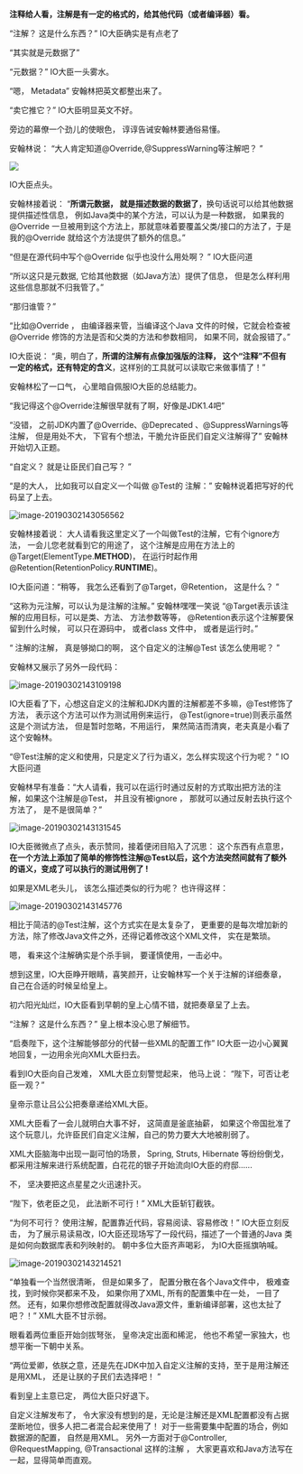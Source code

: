 **注释给人看，注解是有一定的格式的，给其他代码（或者编译器）看。**

“注解？ 这是什么东西？”  IO大臣确实是有点老了



“其实就是元数据了”



“元数据？”  IO大臣一头雾水。



“嗯， Metadata”   安翰林把英文都整出来了。 



“卖它推它？”  IO大臣明显英文不好。



旁边的幕僚一个劲儿的使眼色， 谆谆告诫安翰林要通俗易懂。



安翰林说： “大人肯定知道@Override,@SuppressWarning等注解吧？ ”



![](https://ws4.sinaimg.cn/large/006tKfTcly1g0ofqmg7tmj30oe0h03zq.jpg)

IO大臣点头。



安翰林接着说： “**所谓元数据， 就是描述数据的数据了**，换句话说可以给其他数据提供描述性信息， 例如Java类中的某个方法，可以认为是一种数据， 如果我的@Override 一旦被用到这个方法上，那就意味着要覆盖父类/接口的方法了，于是我的@Override 就给这个方法提供了额外的信息。”



 “但是在源代码中写个@Override 似乎也没什么用处啊？ ”  IO大臣问道



 “所以这只是元数据,  它给其他数据（如Java方法）提供了信息， 但是怎么样利用这些信息那就不归我管了。” 



 “那归谁管？” 



“比如@Override ， 由编译器来管，当编译这个Java 文件的时候，它就会检查被@Override 修饰的方法是否和父类的方法和参数相同， 如果不同，就会报错了。”



IO大臣说： “奥，明白了，**所谓的注解有点像加强版的注释， 这个“注释”不但有一定的格式，还有特定的含义**，这样别的工具就可以读取它来做事情了！”



安翰林松了一口气， 心里暗自佩服IO大臣的总结能力。 



“我记得这个@Override注解很早就有了啊，好像是JDK1.4吧”



“没错，  之前JDK内置了@Override、@Deprecated 、@SuppressWarnings等注解， 但是用处不大， 下官有个想法，干脆允许臣民们自定义注解得了”  安翰林开始切入正题。



“自定义？ 就是让臣民们自己写？ ”



“是的大人， 比如我可以自定义一个叫做 @Test的 注解：”  安翰林说着把写好的代码呈了上去。 



![image-20190302143056562](https://ws2.sinaimg.cn/large/006tKfTcly1g0ofqvuq4sj30ni0907af.jpg)



安翰林接着说： 大人请看我这里定义了一个叫做Test的注解，它有个ignore方法， 一会儿您老就看到它的用途了， 这个注解是应用在方法上的 @Target(ElementType.**METHOD**)， 在运行时起作用@Retention(RetentionPolicy.**RUNTIME**)。



IO大臣问道：“稍等， 我怎么还看到了@Target，@Retention， 这是什么？ ”



 “这称为元注解，可以认为是注解的注解。” 安翰林嘿嘿一笑说  “@Target表示该注解的应用目标，可以是类、方法、 方法参数等等， @Retention表示这个注解要保留到什么时候， 可以只在源码中， 或者class 文件中， 或者是运行时。”



“ 注解的注解， 真是够拗口的啊， 这个自定义的注解@Test 该怎么使用呢？ ”



安翰林又展示了另外一段代码：



![image-20190302143109198](https://ws4.sinaimg.cn/large/006tKfTcly1g0ofr4zaemj30nw0im7eh.jpg)



IO大臣看了下，心想这自定义的注解和JDK内置的注解都差不多嘛，@Test修饰了方法， 表示这个方法可以作为测试用例来运行， @Test(ignore=true)则表示虽然这是个测试方法， 但是暂时忽略，不用运行， 果然简洁而清爽，老夫真是小看了这个安翰林。



“@Test注解的定义和使用，只是定义了行为语义，怎么样实现这个行为呢？  ” IO大臣问道



安翰林早有准备：“大人请看，我可以在运行时通过反射的方式取出把方法的注解，如果这个注解是@Test， 并且没有被ignore ， 那就可以通过反射去执行这个方法了， 是不是很简单？”



![image-20190302143131545](https://ws3.sinaimg.cn/large/006tKfTcly1g0ofrikzw4j31000iutpt.jpg)



IO大臣微微点了点头，表示赞同，接着便闭目陷入了沉思： 这个东西有点意思，**在一个方法上添加了简单的修饰性注解@Test以后，这个方法突然间就有了额外的语义，变成了可以执行的测试用例了 !**



如果是XML老头儿， 该怎么描述类似的行为呢？  也许得这样：



![image-20190302143145776](https://ws1.sinaimg.cn/large/006tKfTcly1g0ofrqt21mj30xi07gq98.jpg)



相比于简洁的@Test注解，这个方式实在是太复杂了， 更重要的是每次增加新的方法，除了修改Java文件之外，还得记着修改这个XML文件， 实在是繁琐。



嗯， 看来这个注解确实是个杀手锏， 要谨慎使用，一击必中。



想到这里，IO大臣睁开眼睛，喜笑颜开，让安翰林写一个关于注解的详细奏章，自己在合适的时候呈给皇上。 



初六阳光灿烂，IO大臣看到早朝的皇上心情不错，就把奏章呈了上去。 



“注解？ 这是什么东西？”  皇上根本没心思了解细节。



“启奏陛下，这个注解能够部分的代替一些XML的配置工作”  IO大臣一边小心翼翼地回复，一边用余光向XML大臣扫去。 



看到IO大臣向自己发难， XML大臣立刻警觉起来， 他马上说： “陛下，可否让老臣一观？”



皇帝示意让吕公公把奏章递给XML大臣。 



XML大臣看了一会儿就明白大事不好， 这简直是釜底抽薪， 如果这个帝国批准了这个玩意儿，允许臣民们自定义注解，自己的势力要大大地被削弱了。



XML大臣脑海中出现一副可怕的场景， Spring, Struts, Hibernate 等纷纷倒戈，都采用注解来进行系统配置，白花花的银子开始流向IO大臣的府邸......



不， 坚决要把这点星星之火迅速扑灭。 



“陛下，依老臣之见， 此法断不可行！”  XML大臣斩钉截铁。



“为何不可行？  使用注解，配置靠近代码，容易阅读、容易修改！”  IO大臣立刻反击， 为了展示易读易改，IO大臣还现场写了一段代码，描述了一个普通的Java 类是如何向数据库表和列映射的。 朝中多位大臣齐声喝彩，  为IO大臣摇旗呐喊。



![image-20190302143214521](https://ws4.sinaimg.cn/large/006tKfTcly1g0ofs98819j30y40m6gyp.jpg)



“单独看一个当然很清晰， 但是如果多了， 配置分散在各个Java文件中， 极难查找，到时候你哭都来不及， 如果你用了XML, 所有的配置集中在一处， 一目了然。 还有，如果你想修改配置就得改Java源文件，重新编译部署，这也太扯了吧？！” XML大臣不甘示弱。



眼看着两位重臣开始剑拔弩张， 皇帝决定出面和稀泥， 他也不希望一家独大，也想平衡一下朝中关系。



“两位爱卿，依朕之意，还是先在JDK中加入自定义注解的支持，至于是用注解还是用XML， 还是让朕的子民们去选择吧！  ”



看到皇上主意已定， 两位大臣只好退下。 



自定义注解发布了， 令大家没有想到的是，无论是注解还是XML配置都没有占据垄断地位，很多人把二者混合起来使用了！  对于一些需要集中配置的场合，例如数据源的配置， 自然是用XML。 另外一方面对于@Controller, @RequestMapping, @Transactional 这样的注解 ， 大家更喜欢和Java方法写在一起，显得简单而直观。